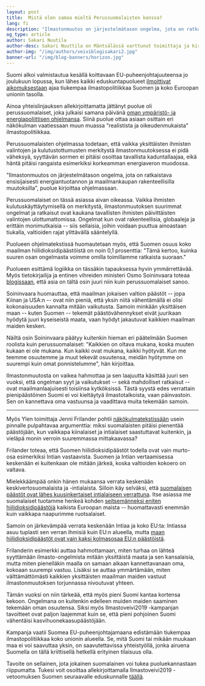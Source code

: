 ```yaml
---
layout: post
title:  Mistä olen samaa mieltä Perussuomalaisten kanssa?
lang: fi
description: "Ilmastonmuutos on järjestelmätason ongelma, jota on ratkaistava ensisijaisesti energiantuotannon ja maailmankaupan rakenteellisilla muutoksilla"
og_type: article
author: Sakari Nuutila
author-desc: Sakari Nuuttila on Mäntsälässä varttunut toimittaja ja kirjoittaja, jonka ilmastoahdistuksen laukaisi jo aikoinaan teini-iässä altistuminen epämiellyttävälle totuudelle.
author-img: "/img/authors/veiviblogisakari2.jpg"
banner-url: "/img/blog-banners/horizon.jpg"
---
```


Suomi alkoi valmistautua kesällä koittavaan EU-puheenjohtajuuteensa jo joulukuun lopussa, kun lähes kaikki eduskuntapuolueet [ilmoittivat aikomuksestaan](https://vnk.fi/artikkeli/-/asset_publisher/kahdeksan-eduskuntapuoluetta-paatti-yhteisista-ilmastopolitiikan-tavoitteista) ajaa tiukempaa ilmastopolitiikkaa Suomen ja koko Euroopan unionin tasolla.

Ainoa yhteislinjauksen allekirjoittamatta jättänyt puolue oli perussuomalaiset, joka julkaisi samana päivänä [oman ympäristö- ja energiapoliittisen  ](https://www.perussuomalaiset.fi/wp-content/uploads/2019/01/Ymparisto_ja_energiapolitiikka_15.1.2019.pdf)[ohjelmansa](https://www.perussuomalaiset.fi/wp-content/uploads/2019/01/Ymparisto_ja_energiapolitiikka_15.1.2019.pdf). Siinä puolue ottaa asiaan osittain eri näkökulman vaatiessaan muun muassa "realistista ja oikeudenmukaista" ilmastopolitiikkaa.

Perussuomalaisten ohjelmassa todetaan, että vaikka yksittäisten ihmisten valintojen ja kulutustottumusten merkitystä ilmastonmuutoksessa ei pidä väheksyä, syyttävän sormen ei pitäisi osoittaa tavallista kaduntallaajaa, eikä häntä pitäisi rangaista esimerkiksi korkeamman energiaveron muodossa.

"Ilmastonmuutos on järjestelmätason ongelma, jota on ratkaistava ensisijaisesti energiantuotannon ja maailmankaupan rakenteellisilla muutoksilla", puolue kirjoittaa ohjelmassaan.

Perussuomalaiset on tässä asiassa aivan oikeassa. Vaikka ihmisten kulutuskäyttäytymisellä on merkitystä, ilmastonmuutoksen suurimmat ongelmat ja ratkaisut ovat kaukana tavallisten ihmisten päivittäisten valintojen ulottumattomissa. Ongelmat kun ovat rakenteellisia, globaaleja ja erittäin monimutkaisia -- siis sellaisia, joihin voidaan puuttua ainoastaan tiukalla, valtioiden rajat ylittävällä sääntelyllä.

Puolueen ohjelmatekstissä huomautetaan myös, että Suomen osuus koko maailman hiilidioksidipäästöistä on noin 0,1 prosenttia: "Tämä kertoo, kuinka suuren osan ongelmasta voimme omilla toimillamme ratkaista suoraan."

Puolueen esittämä logiikka on tässäkin tapauksessa hyvin ymmärrettävää. Myös tietokirjailija ja entinen vihreiden ministeri Osmo Soininvaara toteaa [blogissaan](http://www.soininvaara.fi/2019/01/24/perussuomalaiset-ja-trump-ovat-oikeassa-oman-maan-ilmastotoimet-eivat-kannata-yhdellekaan-maailman-maalle/), että asia on tältä osin juuri niin kuin perussuomalaiset sanoo.

Soininvaara huomauttaa, että maailman jokaisen valtion päästöt -- jopa Kiinan ja USA:n -- ovat niin pieniä, että yksin niitä vähentämällä ei olisi kokonaisuuden kannalta mitään vaikutusta. Samoin minkään yksittäisen maan -- kuten Suomen -- tekemät päästövähennykset eivät juurikaan hyödytä juuri kyseiseistä maata, vaan hyödyt jakautuvat kaikkien maailman maiden kesken.

Näiltä osin Soininvaara päätyy kuitenkin hieman eri päätelmään Suomen roolista kuin perussuomalaiset: "Kaikkien on oltava mukana, koska muuten kukaan ei ole mukana. Kun kaikki ovat mukana, kaikki hyötyvät. Kun me teemme osuutemme ja muut tekevät osuutensa, meidän hyötymme on suurempi kuin omat ponnistelumme", hän kirjoittaa.

Ilmastonmuutosta on vaikea hahmottaa ja sen laajuutta käsittää juuri sen vuoksi, että ongelman syyt ja vaikutukset -- sekä mahdolliset ratkaisut -- ovat maailmanlaajuisesti toisiinsa kytköksissä. Tästä syystä edes verrattain pienipäästöinen Suomi ei voi kieltäytyä ilmastotalkoista, vaan päinvastoin. Sen on kannettava oma vastuunsa ja vaadittava muita tekemään samoin.

---

Myös Ylen toimittaja Jenni Frilander pohtii [näkökulmatekstissään](https://yle.fi/uutiset/3-9435708) usein pinnalle pulpahtavaa argumenttia: miksi suomalaisten pitäisi pienentää päästöjään, kun vaikkapa kiinalaiset ja intialaiset saastuttavat kuitenkin, ja vieläpä monin verroin suuremmassa mittakaavassa?

Frilander toteaa, että Suomen hiilidioksidipäästöt todella ovat vain murto-osa esimerkiksi Intian vastaavista. Suomen ja Intian vertaamisessa keskenään ei kuitenkaan ole mitään järkeä, koska valtioiden kokoero on valtava.

Mielekkäämpää onkin hänen mukaansa verrata keskenään keskivertosuomalaista ja -intialaista. Silloin käy selväksi, että [suomalaisen päästöt ovat lähes kuusinkertaiset intialaiseen verrattuna](http://edgar.jrc.ec.europa.eu/overview.php?v=CO2ts_pc1990-2014). Itse asiassa me suomalaiset tuotamme henkeä kohden [seitsemänneksi eniten hiilidioksidipäästöjä](https://yle.fi/aihe/artikkeli/2018/12/12/ilmastonmuutos-on-ihmiskunnan-kohtalonkysymys-tutki-kuka-paastoista-oikeastaan) kaikista Euroopan maista -- huomattavasti enemmän kuin vaikkapa naapurimme ruotsalaiset.

Samoin on järkevämpää verrata keskenään Intiaa ja koko EU:ta: Intiassa asuu tuplasti sen verran ihmisiä kuin EU:n alueella, mutta [maan hiilidioksidipäästöt ovat vain kaksi kolmasosaa EU:n päästöistä](http://edgar.jrc.ec.europa.eu/overview.php?v=CO2ts1990-2014&sort=des9).

Frilanderin esimerkki auttaa hahmottamaan, miten turhaa on lähteä syyttämään ilmasto-ongelmista mitään yksittäistä maata ja sen kansalaisia, mutta miten pienelläkin maalla on samaan aikaan kannettavanaan oma, kokoaan suurempi vastuu. Lisäksi se auttaa ymmärtämään, miten välttämättömästi kaikkien yksittäisten maailman maiden vastuut ilmastonmuutoksen torjunnassa nivoutuvat yhteen.

Tämän vuoksi on niin tärkeää, että myös pieni Suomi kantaa kortensa kekoon. Ongelmana on kuitenkin edelleen muiden maiden saaminen tekemään oman osuutensa. Siksi myös Ilmastoveivi2019 -kampanjan tavoitteet ovat paljon laajemmat kuin se, että pieni pohjoinen Suomi vähentäisi kasvihuonekaasupäästöjään.

Kampanja vaatii Suomea EU-puheenjohtajamaana edistämään tiukempaa ilmastopolitiikkaa koko unionin alueella. Se, mitä Suomi tai mikään muukaan maa ei voi saavuttaa yksin, on saavutettavissa yhteistyöllä, jonka airuena Suomella on tällä kriittisellä hetkellä erityinen tilaisuus olla.

Tavoite on sellainen, jota jokainen suomalainen voi tukea puoluekannastaan riippumatta. Tukesi voit osoittaa allekirjoittamalla Ilmastoveivi2019 -vetoomuksen Suomen seuraavalle eduskunnalle [täällä](https://www.ilmastoveivi2019.fi/).